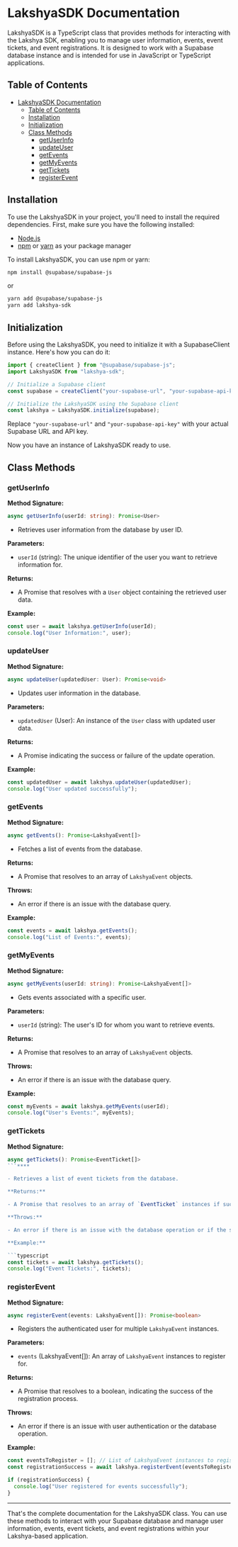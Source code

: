 
 
# LakshyaSDK Documentation

LakshyaSDK is a TypeScript class that provides methods for interacting with the Lakshya SDK, enabling you to manage user information, events, event tickets, and event registrations. It is designed to work with a Supabase database instance and is intended for use in JavaScript or TypeScript applications.

## Table of Contents

- [LakshyaSDK Documentation](#lakshyasdk-documentation)
  - [Table of Contents](#table-of-contents)
  - [Installation](#installation)
  - [Initialization](#initialization)
  - [Class Methods](#class-methods)
    - [getUserInfo](#getuserinfo)
    - [updateUser](#updateuser)
    - [getEvents](#getevents)
    - [getMyEvents](#getmyevents)
    - [getTickets](#gettickets)
    - [registerEvent](#registerevent)

## Installation

To use the LakshyaSDK in your project, you'll need to install the required dependencies. First, make sure you have the following installed:

- [Node.js](https://nodejs.org/)
- [npm](https://www.npmjs.com/) or [yarn](https://yarnpkg.com/) as your package manager

To install LakshyaSDK, you can use npm or yarn:

```bash
npm install @supabase/supabase-js
```

or

```bash
yarn add @supabase/supabase-js
yarn add lakshya-sdk
```

## Initialization

Before using the LakshyaSDK, you need to initialize it with a SupabaseClient instance. Here's how you can do it:

```typescript
import { createClient } from "@supabase/supabase-js";
import LakshyaSDK from "lakshya-sdk";

// Initialize a Supabase client
const supabase = createClient("your-supabase-url", "your-supabase-api-key");

// Initialize the LakshyaSDK using the Supabase client
const lakshya = LakshyaSDK.initialize(supabase);
```

Replace `"your-supabase-url"` and `"your-supabase-api-key"` with your actual Supabase URL and API key.

Now you have an instance of LakshyaSDK ready to use.

## Class Methods

### getUserInfo

**Method Signature:**

```typescript
async getUserInfo(userId: string): Promise<User>
```

- Retrieves user information from the database by user ID.

**Parameters:**

- `userId` (string): The unique identifier of the user you want to retrieve information for.

**Returns:**

- A Promise that resolves with a `User` object containing the retrieved user data.

**Example:**

```typescript
const user = await lakshya.getUserInfo(userId);
console.log("User Information:", user);
```

### updateUser

**Method Signature:**

```typescript
async updateUser(updatedUser: User): Promise<void>
```

- Updates user information in the database.

**Parameters:**

- `updatedUser` (User): An instance of the `User` class with updated user data.

**Returns:**

- A Promise indicating the success or failure of the update operation.

**Example:**

```typescript
const updatedUser = await lakshya.updateUser(updatedUser);
console.log("User updated successfully");
```

### getEvents

**Method Signature:**

```typescript
async getEvents(): Promise<LakshyaEvent[]>
```

- Fetches a list of events from the database.

**Returns:**

- A Promise that resolves to an array of `LakshyaEvent` objects.

**Throws:**

- An error if there is an issue with the database query.

**Example:**

```typescript
const events = await lakshya.getEvents();
console.log("List of Events:", events);
```

### getMyEvents

**Method Signature:**

```typescript
async getMyEvents(userId: string): Promise<LakshyaEvent[]>
```

- Gets events associated with a specific user.

**Parameters:**

- `userId` (string): The user's ID for whom you want to retrieve events.

**Returns:**

- A Promise that resolves to an array of `LakshyaEvent` objects.

**Throws:**

- An error if there is an issue with the database query.

**Example:**

```typescript
const myEvents = await lakshya.getMyEvents(userId);
console.log("User's Events:", myEvents);
```

### getTickets

**Method Signature:**

```typescript
async getTickets(): Promise<EventTicket[]>
```****

- Retrieves a list of event tickets from the database.

**Returns:**

- A Promise that resolves to an array of `EventTicket` instances if successful, or rejects with an error.

**Throws:**

- An error if there is an issue with the database operation or if the supplied error handler is triggered.

**Example:**

```typescript
const tickets = await lakshya.getTickets();
console.log("Event Tickets:", tickets);
```

### registerEvent

**Method Signature:**

```typescript
async registerEvent(events: LakshyaEvent[]): Promise<boolean>
```

- Registers the authenticated user for multiple `LakshyaEvent` instances.

**Parameters:**

- `events` (LakshyaEvent[]): An array of `LakshyaEvent` instances to register for.

**Returns:**

- A Promise that resolves to a boolean, indicating the success of the registration process.

**Throws:**

- An error if there is an issue with user authentication or the database operation.

**Example:**

```typescript
const eventsToRegister = []; // List of LakshyaEvent instances to register 
const registrationSuccess = await lakshya.registerEvent(eventsToRegister);

if (registrationSuccess) {
  console.log("User registered for events successfully");
}
```

---

That's the complete documentation for the LakshyaSDK class. You can use these methods to interact with your Supabase database and manage user information, events, event tickets, and event registrations within your Lakshya-based application.


